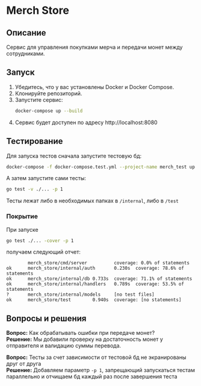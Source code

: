 # Merch Store

## Описание

Сервис для управления покупками мерча и передачи монет между сотрудниками.

## Запуск

1. Убедитесь, что у вас установлены Docker и Docker Compose.
2. Клонируйте репозиторий.
3. Запустите сервис:
   ```bash
   docker-compose up --build
   ```
4. Сервис будет доступен по адресу http://localhost:8080

## Тестирование

Для запуска тестов сначала запустите тестовую бд:
```bash
docker-compose -f docker-compose.test.yml --project-name merch_test up -d
```
А затем запустите сами тесты:
```bash
go test -v ./... -p 1
```

Тесты лежат либо в необходимых папках в `/internal`, либо в `/test`

### Покрытие

При запуске 
```bash
go test ./... -cover -p 1
```
получаем следующий отчет:
```
        merch_store/cmd/server          coverage: 0.0% of statements
ok      merch_store/internal/auth       0.230s  coverage: 78.6% of statements
ok      merch_store/internal/db 0.733s  coverage: 71.1% of statements
ok      merch_store/internal/handlers   0.789s  coverage: 53.5% of statements
?       merch_store/internal/models     [no test files]
ok      merch_store/test        0.940s  coverage: [no statements]
```

## Вопросы и решения

**Вопрос:** Как обрабатывать ошибки при передаче монет?  
**Решение:** Мы добавили проверку на достаточность монет у отправителя и валидацию суммы перевода.

**Вопрос:** Тесты за счет зависимости от тестовой бд не экранированы друг от друга  
**Решение:** Добавляем параметр `-p 1`, запрещающий запускаться тестам параллельно и отчищаем бд каждый раз после завершения теста
